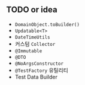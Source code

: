 ## TODO or idea

* `DomainObject.toBuilder()`
* `Updatable<T>`
* `DateTimeUtils`
* 커스텀 `Collector`
* `@Immutable`
* `@DTO`
* `@NoArgsConstructor`
* `@TestFactory` 유틸리티
* Test Data Builder
